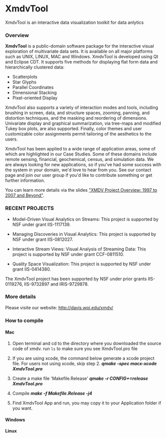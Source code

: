 # XmdvTool

XmdvTool is an interactive data visualization toolkit for data anlytics

### Overview

**XmdvTool** is a public-domain software package for the interactive visual exploration of multivariate data sets. It is available on all major platforms such as UNIX, LINUX, MAC and Windows. XmdvTool is developed using Qt and Eclipse CDT. It supports five methods for displaying flat form data and hierarchically clustered data:

* Scatterplots
* Star Glyphs
* Parallel Coordinates
* Dimensional Stacking
* Pixel-oriented Display

XmdvTool also supports a variety of interaction modes and tools, including brushing in screen, data, and structure spaces, zooming, panning, and distortion techniques, and the masking and reordering of dimensions. Univariate display and graphical summarization, via tree-maps and modified Tukey box plots, are also supported. Finally, color themes and user customizable color assignments permit tailoring of the aesthetics to the users.

XmdvTool has been applied to a wide range of application areas, some of which are highlighted in our Case Studies. Some of these domains include remote sensing, financial, geochemical, census, and simulation data. We are always looking for new applications, so if you've had some success with the system in your domain, we'd love to hear from you. See our contact page and join our user group if you'd like to contribute something or get further information.

You can learn more details via the slides ["XMDV Project Overview: 1997 to 2007 and Beyond"](http://davis.wpi.edu/xmdv/docs/overview.ppt).

### RECENT PROJECTS

* Model-Driven Visual Analytics on Streams: This project is supported by NSF under grant IIS-1117139.

* Managing Discoveries in Visual Analytics: This project is supported by NSF under grant IIS-0812027.

* Interactive Stream Views: Visual Analysis of Streaming Data: This project is supported by NSF under grant CCF-0811510.

* Quality Space Visualization: This project is supported by NSF under grant IIS-0414380.

The XmdvTool project has been supported by NSF under prior grants IIS-0119276, IIS-9732897 and IRIS-9729878.

### More details

Please visite our website: http://davis.wpi.edu/xmdv/


### How to compile

#### Mac
1. Open terminal and cd to the directory where you downloaded the source code of xmdv. run ```ls``` to make sure you see XmdvTool.pro file

2. If you are using xcode, the command below generate a xcode project file. For users not using xcode, skip step 2.
***qmake -spec macx-xcode XmdvTool.pro***
3. Create a make file 'Makefile.Release'
***qmake -r CONFIG+=release XmdvTool.pro***
4. Compile
***make -f Makefile.Release -j4***
5. Find XmdvTool App and run, you may copy it to your Application folder if you want.

#### Windows

#### Linux
